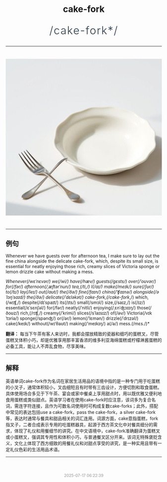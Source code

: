 <div align="center">

# cake-fork

<div style="margin: 30px 0;">
<h1 style="font-size: 2.5em; font-weight: 300; letter-spacing: 2px; margin: 0; color: #2c3e50;">
/cake-fork*/
</h1>
</div>

</div>

---

<div align="center" style="margin: 40px 0;">

![cake-fork](images/cake-fork.png)

</div>

---

## 例句

Whenever we have guests over for afternoon tea, I make sure to lay out the fine china alongside the delicate cake-fork, which, despite its small size, is essential for neatly enjoying those rich, creamy slices of Victoria sponge or lemon drizzle cake without making a mess.

*Whenever(/wɛˈnɛvər/) we(/wi/) have(/hæv/) guests(/gɛsts/) over(/ˈoʊvər/) for(/fər/) afternoon(/ˌæftərˈnun/) tea,(/ti,/) I(/aɪ/) make(/meɪk/) sure(/ʃʊr/) to(/tɪ/) lay(/leɪ/) out(/aʊt/) the(/ðə/) fine(/faɪn/) china(/ˈʧaɪnə/) alongside(/əˈlɔŋˈsaɪd/) the(/ðə/) delicate(/ˈdɛləkət/) cake-fork,(/cake-fork*,/) which,(/wɪʧ,/) despite(/dɪˈspaɪt/) its(/ɪts/) small(/smɔl/) size,(/saɪz,/) is(/ɪz/) essential(/ɛˈsɛnʃəl/) for(/fər/) neatly(/ˈnitli/) enjoying(/ˌɛnˈʤɔɪɪŋ/) those(/ðoʊz/) rich,(/rɪʧ,/) creamy(/ˈkrimi/) slices(/sˈlaɪsɪz/) of(/əv/) Victoria(/vɪkˈtɔriə/) sponge(/spənʤ/) or(/ər/) lemon(/ˈlɛmən/) drizzle(/ˈdrɪzəl/) cake(/keɪk/) without(/wɪˈθaʊt/) making(/ˈmeɪkɪŋ/) a(/ə/) mess.(/mɛs./)*

**翻译：** 每当下午茶有客人来访时，我都会摆放精致的瓷器和细巧的蛋糕叉，尽管蛋糕叉体积小巧，却是优雅享用那丰富香浓的维多利亚海绵蛋糕或柠檬淋酱蛋糕的必备工具，能让人不弄乱食物，尽享美味。

---

## 解释

英语单词cake-fork作为名词在家居生活用品的语境中指的是一种专门用于吃蛋糕的小叉子，通常体积较小，叉齿细短且有时带有三齿设计，方便切割和取食蛋糕。具体使用场合多见于下午茶、宴会或家中餐桌上享用甜点时，用以既优雅又便利地食用蛋糕或类似甜点。英语学习者在使用cake-fork时应注意，该词多为复合名词，需连字符连接，且作为可数名词使用时可构成复数cake-forks；此外，搭配中常见的表达包括use a cake-fork，pass the cake-fork，a silver cake-fork等，表达时通常与餐具和甜品相关的词汇连用。词源方面，cake意指蛋糕，fork指叉子，二者合成表示专用的吃蛋糕器具，起源于西方茶文化中对餐具细分的需求，体现了礼仪和用餐细节的讲究。在中文语境中，cake-fork准确翻译为蛋糕叉或小蛋糕叉，强调其专用性和体积小巧，与普通餐叉区分开来。该词无特殊褒贬含义，文化上体现了西方细致的用餐礼仪和对甜点享受的讲究，是一种实用且带有一定礼仪色彩的生活用品术语。


---

<div align="center" style="margin-top: 50px;">
<small style="color: #999; font-size: 0.9em;">2025-07-17 06:22:39</small>
</div>
